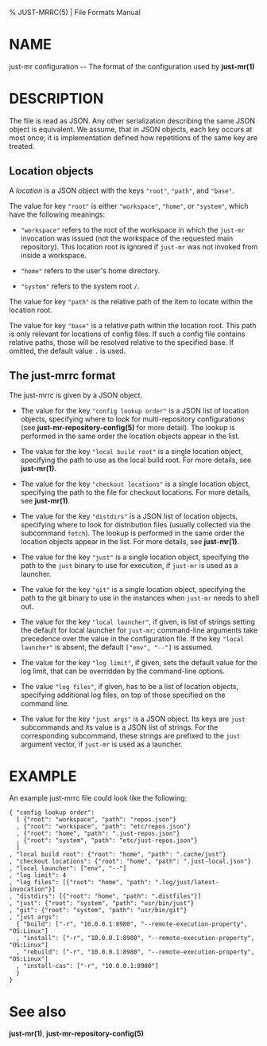 % JUST-MRRC(5) | File Formats Manual

NAME
====

just-mr configuration -- The format of the configuration used by
**just-mr(1)**

DESCRIPTION
===========

The file is read as JSON. Any other serialization describing the same
JSON object is equivalent. We assume, that in JSON objects, each key
occurs at most once; it is implementation defined how repetitions of the
same key are treated.

Location objects
----------------

A *location* is a JSON object with the keys `"root"`, `"path"`, and
`"base"`.

The value for key `"root"` is either `"workspace"`, `"home"`, or
`"system"`, which have the following meanings:

 - `"workspace"` refers to the root of the workspace in which the
   `just-mr` invocation was issued (not the workspace of the requested
   main repository). This location root is ignored if `just-mr` was not
   invoked from inside a workspace.

 - `"home"` refers to the user's home directory.

 - `"system"` refers to the system root `/`.

The value for key `"path"` is the relative path of the item to locate
within the location root.

The value for key `"base"` is a relative path within the location root.
This path is only relevant for locations of config files. If such a
config file contains relative paths, those will be resolved relative to
the specified base. If omitted, the default value `.` is used.

The just-mrrc format
--------------------

The just-mrrc is given by a JSON object.

 - The value for the key `"config lookup order"` is a JSON list of
   location objects, specifying where to look for multi-repository
   configurations (see **just-mr-repository-config(5)** for more
   detail). The lookup is performed in the same order the location
   objects appear in the list.

 - The value for the key `"local build root"` is a single location
   object, specifying the path to use as the local build root. For more
   details, see **just-mr(1)**.

 - The value for the key `"checkout locations"` is a single location
   object, specifying the path to the file for checkout locations. For
   more details, see **just-mr(1)**.

 - The value for the key `"distdirs"` is a JSON list of location
   objects, specifying where to look for distribution files (usually
   collected via the subcommand `fetch`). The lookup is performed in
   the same order the location objects appear in the list. For more
   details, see **just-mr(1)**.

 - The value for the key `"just"` is a single location object,
   specifying the path to the `just` binary to use for execution, if
   `just-mr` is used as a launcher.

 - The value for the key `"git"` is a single location object,
   specifying the path to the git binary to use in the instances when
   `just-mr` needs to shell out.

 - The value for the key `"local launcher"`, if given, is list of
   strings setting the default for local launcher for `just-mr`;
   command-line arguments take precedence over the value in the
   configuration file. If the key `"local launcher"` is absent, the
   default `["env", "--"]` is assumed.

 - The value for the key `"log limit"`, if given, sets the default
   value for the log limit, that can be overridden by the command-line
   options.

 - The value `"log files"`, if given, has to be a list of location
   objects, specifying additional log files, on top of those specified
   on the command line.

 - The value for the key `"just args"` is a JSON object. Its keys are
   `just` subcommands and its value is a JSON list of strings. For the
   corresponding subcommand, these strings are prefixed to the `just`
   argument vector, if `just-mr` is used as a launcher.

EXAMPLE
=======

An example just-mrrc file could look like the following:

``` jsonc
{ "config lookup order":
  [ {"root": "workspace", "path": "repos.json"}
  , {"root": "workspace", "path": "etc/repos.json"}
  , {"root": "home", "path": ".just-repos.json"}
  , {"root": "system", "path": "etc/just-repos.json"}
  ]
, "local build root": {"root": "home", "path": ".cache/just"}
, "checkout locations": {"root": "home", "path": ".just-local.json"}
, "local launcher": ["env", "--"]
, "log limit": 4
, "log files": [{"root": "home", "path": ".log/just/latest-invocation"}]
, "distdirs": [{"root": "home", "path": ".distfiles"}]
, "just": {"root": "system", "path": "usr/bin/just"}
, "git": {"root": "system", "path": "usr/bin/git"}
, "just args":
  { "build": ["-r", "10.0.0.1:8980", "--remote-execution-property", "OS:Linux"]
  , "install": ["-r", "10.0.0.1:8980", "--remote-execution-property", "OS:Linux"]
  , "rebuild": ["-r", "10.0.0.1:8980", "--remote-execution-property", "OS:Linux"]
  , "install-cas": ["-r", "10.0.0.1:8980"]
  }
}
```

See also
========

**just-mr(1)**, **just-mr-repository-config(5)**

